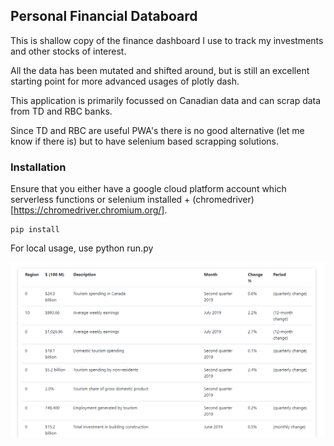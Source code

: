 ## Personal Financial Databoard

This is shallow copy of the finance dashboard I use to track my investments and other stocks of interest.

All the data has been mutated and shifted around, but is still an excellent starting point for more advanced usages of plotly dash.

This application is primarily focussed on Canadian data and can scrap data from TD and RBC banks.

Since TD and RBC are useful PWA's there is no good alternative (let me know if there is) but to have selenium based scrapping solutions.

### Installation

Ensure that you either have a google cloud platform account which serverless functions or selenium installed + (chromedriver)[https://chromedriver.chromium.org/].

```
pip install
```

For local usage, use python run.py


![Screenshot](screenCap.png)
